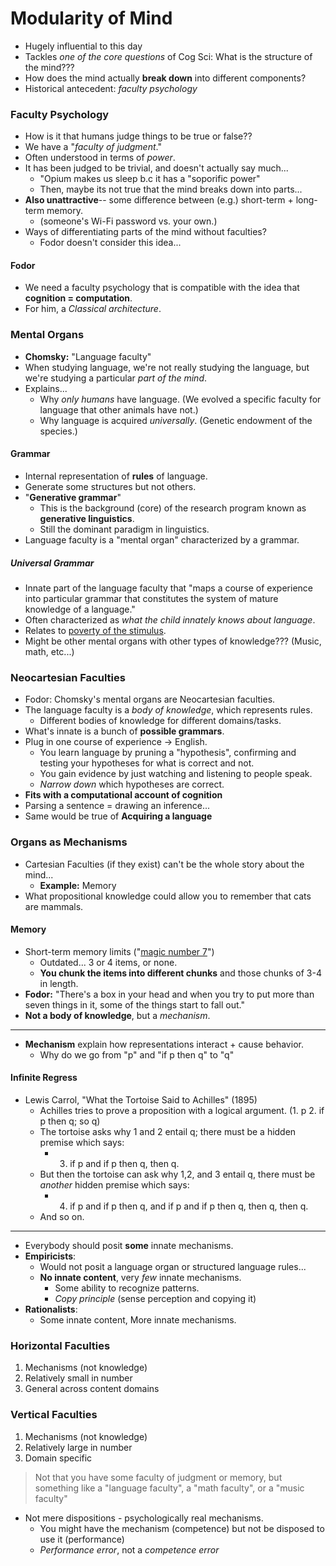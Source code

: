 # Modularity of Mind
- Hugely influential to this day
- Tackles *one of the core questions* of Cog Sci: What is the structure of the mind???
- How does the mind actually **break down** into different components?
- Historical antecedent: *faculty psychology*

### Faculty Psychology
- How is it that humans judge things to be true or false??
- We have a "*faculty of judgment*."
- Often understood in terms of *power*.
- It has been judged to be trivial, and doesn't actually say much...
	- "Opium makes us sleep b.c it has a "soporific power"
	- Then, maybe its not true that the mind breaks down into parts...
- **Also unattractive**-- some difference between (e.g.) short-term + long-term memory.
	- (someone's Wi-Fi password vs. your own.)
- Ways of differentiating parts of the mind without faculties?
	- Fodor doesn't consider this idea...

#### Fodor
- We need a faculty psychology that is compatible with the idea that **cognition = computation**.
- For him, a *Classical architecture*.

### Mental Organs
- **Chomsky:** "Language faculty"
- When studying language, we're not really studying the language, but we're studying a particular *part of the mind*.
- Explains...
	- Why *only humans* have language. (We evolved a specific faculty for language that other animals have not.)
	- Why language is acquired *universally*. (Genetic endowment of the species.)

#### Grammar
- Internal representation of **rules** of language.
- Generate some structures but not others.
- "**Generative grammar**"
	- This is the background (core) of the research program known as **generative linguistics**.
	- Still the dominant paradigm in linguistics.
- Language faculty is a "mental organ" characterized by a grammar.

##### Universal Grammar
- Innate part of the language faculty that "maps a course of experience into particular grammar that constitutes the system of mature knowledge of a language."
- Often characterized as *what the child innately knows about language*.
- Relates to [poverty of the stimulus](1-what-is-cog-sci#the-poverty-of-the-stimulus).
- Might be other mental organs with other types of knowledge??? (Music, math, etc...)

### Neocartesian Faculties
- Fodor: Chomsky's mental organs are Neocartesian faculties.
- The language faculty is a *body of knowledge*, which represents rules.
	- Different bodies of knowledge for different domains/tasks.
- What's innate is a bunch of **possible grammars**.
- Plug in one course of experience -> English.
	- You learn language by pruning a "hypothesis", confirming and testing your hypotheses for what is correct and not.
	- You gain evidence by just watching and listening to people speak.
	- *Narrow down* which hypotheses are correct.
- **Fits with a computational account of cognition**
- Parsing a sentence = drawing an inference...
- Same would be true of **Acquiring a language**

### Organs as Mechanisms
- Cartesian Faculties (if they exist) can't be the whole story about the mind...
	- **Example:** Memory
- What propositional knowledge could allow you to remember that cats are mammals.

#### Memory
- Short-term memory limits ("[magic number 7](../cog-sci/8-memory)")
	- Outdated... 3 or 4 items, or none.
	- **You chunk the items into different chunks** and those chunks of 3-4 in length.
- **Fodor:** "There's a box in your head and when you try to put more than seven things in it, some of the things start to fall out."
- **Not a body of knowledge**, but a *mechanism*.

---

- **Mechanism** explain how representations interact + cause behavior.
	- Why do we go from "p" and "if p then q" to "q" 

#### Infinite Regress
- Lewis Carrol, "What the Tortoise Said to Achilles" (1895)
	- Achilles tries to prove a proposition with a logical argument. (1. p 2. if p then q; so q)
	- The tortoise asks why 1 and 2 entail q; there must be a hidden premise which says:
		- 3. if p and if p then q, then q.
	- But then the tortoise can ask why 1,2, and 3 entail q, there must be *another* hidden premise which says:
		- 4. if p and if p then q, and if p and if p then q, then q, then q.
	- And so on.


---

- Everybody should posit **some** innate mechanisms.
- **Empiricists**:
	- Would not posit a language organ or structured language rules...
	- **No innate content**, very *few* innate mechanisms.
		- Some ability to recognize patterns.
		- *Copy principle* (sense perception and copying it)
- **Rationalists**:
	- Some innate content, More innate mechanisms.

### Horizontal Faculties

1. Mechanisms (not knowledge)
2. Relatively small in number
3. General across content domains

### Vertical Faculties

1. Mechanisms (not knowledge)
2. Relatively large in number
3. Domain specific

> Not that you have some faculty of judgment or memory, but something like a "language faculty", a "math faculty", or a "music faculty"

- Not mere dispositions - psychologically real mechanisms.
	- You might have the mechanism (competence) but not be disposed to use it (performance)
	- *Performance error*, not a *competence error*